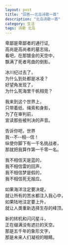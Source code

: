 ```yaml
---
layout: post
title: "回答——北岛诗歌一首"
description: "北岛诗歌一首"
category: 生活
tags: 诗歌 北岛
---
```


卑鄙是卑鄙者的通行证,  
高尚是高尚者的墓志铭，  
看吧，在那镀金的天空中，  
飘满了死者弯曲的倒影。  

冰川纪过去了，  
为什么到处都是冰凌？  
好望角发现了，  
为什么死海里千帆相竞？  

我来到这个世界上，  
只带着纸、绳索和身影，  
为了在审判前，  
宣读那些被判决的声音。  

告诉你吧，世界  
我--不--相--信！  
纵使你脚下有一千名挑战者，  
那就把我算作第一千零一名。  

我不相信天是蓝的，  
我不相信雷的回声，  
我不相信梦是假的，  
我不相信死无报应。  

如果海洋注定要决堤，  
就让所有的苦水都注入我心中，  
如果陆地注定要上升，  
就让人类重新选择生存的峰顶。  

新的转机和闪闪星斗，  
正在缀满没有遮拦的天空。  
那是五千年的象形文字，  
那是未来人们凝视的眼睛。  